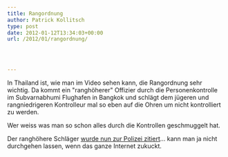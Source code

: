 ```yaml
---
title: Rangordnung
author: Patrick Kollitsch
type: post
date: 2012-01-12T13:34:03+00:00
url: /2012/01/rangordnung/




---
```

<div class="media video">
</div>

In Thailand ist, wie man im Video sehen kann, die Rangordnung sehr wichtig. Da kommt ein "ranghöherer" Offizier durch die Personenkontrolle im Subvarnabhumi Flughafen in Bangkok und schlägt dem jügeren und rangniedrigeren Kontrolleur mal so eben auf die Ohren um nicht kontrolliert zu werden.

Wer weiss was man so schon alles durch die Kontrollen geschmuggelt hat.

Der ranghöhere Schläger [wurde nun zur Polizei zitiert][1]... kann man ja nicht durchgehen lassen, wenn das ganze Internet zukuckt.

 [1]: http://www.nationmultimedia.com/breakingnews/Police-summon-C7-custom-official-for-assaulting-ai-30173543.html
